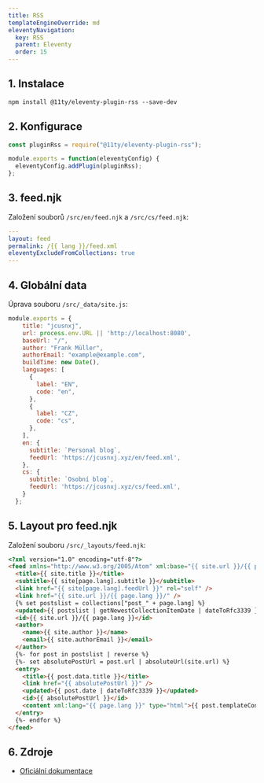 ```yaml
---
title: RSS
templateEngineOverride: md
eleventyNavigation:
  key: RSS
  parent: Eleventy
  order: 15
---
```

## 1. Instalace
```html
npm install @11ty/eleventy-plugin-rss --save-dev
```

## 2. Konfigurace 
```js
const pluginRss = require("@11ty/eleventy-plugin-rss");

module.exports = function(eleventyConfig) {
  eleventyConfig.addPlugin(pluginRss);
};
```

## 3. feed.njk
Založení souborů `/src/en/feed.njk` a `/src/cs/feed.njk`:

```yaml
---
layout: feed
permalink: /{{ lang }}/feed.xml
eleventyExcludeFromCollections: true
---
```

## 4. Globální data
Úprava souboru `/src/_data/site.js`: 
```js
module.exports = {
    title: "jcusnxj",
    url: process.env.URL || 'http://localhost:8080',
    baseUrl: "/",
    author: "Frank Müller",
    authorEmail: "example@example.com",
    buildTime: new Date(),
    languages: [
      {
        label: "EN",
        code: "en",
      },
      {
        label: "CZ",
        code: "cs",
      },
    ],
    en: {
      subtitle: `Personal blog`,
      feedUrl: 'https://jcusnxj.xyz/en/feed.xml',
    },
    cs: {
      subtitle: `Osobní blog`,
      feedUrl: 'https://jcusnxj.xyz/cs/feed.xml',
    }
  };
  ```

## 5. Layout pro feed.njk
Založení souboru `/src/_layouts/feed.njk`:

```html
<?xml version="1.0" encoding="utf-8"?>
<feed xmlns="http://www.w3.org/2005/Atom" xml:base="{{ site.url }}/{{ page.lang }}/">
  <title>{{ site.title }}</title>
  <subtitle>{{ site[page.lang].subtitle }}</subtitle>
  <link href="{{ site[page.lang].feedUrl }}" rel="self" />
  <link href="{{ site.url }}/{{ page.lang }}/" />
  {% set postslist = collections["post_" + page.lang] %}
  <updated>{{ postslist | getNewestCollectionItemDate | dateToRfc3339 }}</updated>
  <id>{{ site.url }}/{{ page.lang }}</id>
  <author>
    <name>{{ site.author }}</name>
    <email>{{ site.authorEmail }}</email>
  </author>
  {%- for post in postslist | reverse %} 
  {%- set absolutePostUrl = post.url | absoluteUrl(site.url) %}
  <entry>
    <title>{{ post.data.title }}</title>
    <link href="{{ absolutePostUrl }}" />
    <updated>{{ post.date | dateToRfc3339 }}</updated>
    <id>{{ absolutePostUrl }}</id>
    <content xml:lang="{{ page.lang }}" type="html">{{ post.templateContent | htmlToAbsoluteUrls(absolutePostUrl) }}</content>
  </entry>
  {%- endfor %}
</feed>
```

## 6. Zdroje
- [Oficiální dokumentace](https://www.11ty.dev/docs/plugins/rss/)

